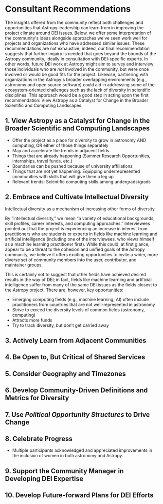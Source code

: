 # Consultant Recommendations

The insights offered from the community reflect both challenges and opportunities that Astropy leadership can learn from in improving the project climate around DEI issues. Below, we offer some interpretation of the community's ideas alongside approaches we've seen work well for projects and organizations who have addressed similar issues. These recommendations are not exhaustive; indeed, our final recommendation suggests that further inquiry is needed that goes beyond the bounds of the Astropy community, ideally in consultation with DEI-specific experts. In other words, future DEI work at Astropy might aim to survey and interview those individuals who are _not_ involved in the community, but were once involved or would be good fits for the project. Likewise, partnering with organizations in the Astropy's broader overlapping environments (e.g., astronomy and open source software) could aid in addressing some of the ecosystem-oriented challenges such as the lack of diversity in scientific disciplines. This approach would be a good step in acting upon the first recommendation: View Astropy as a Catalyst for Change in the Broader Scientific and Computing Landscapes.

## 1. View Astropy as a Catalyst for Change in the Broader Scientific and Computing Landscapes

- Offer the project as a place for diversity to grow in astronomy AND computing, OR either of those things separately
- Map and accelerate the trends in adjacent fields
- Things that are already happening (Summer Research Opportunities, internships, travel funds, etc.)
- Boundaries can be pushed because of university affiliations
- Things that are not yet happening: Equipping underrepresented communities with skills that will give them a leg up
- Relevant trends: Scientific computing skills among undergrads/grads

## 2. Embrace and Cultivate Intellectual Diversity

Intellectual diversity as a mechanism of increasing other forms of diversity

By “intellectual diversity,” we mean “a variety of educational backgrounds, skill profiles, career interests, and computing approaches.” Interviewees pointed out that the project is experiencing an increase in interest from practitioners who are students or experts in fields like machine learning and artificial intelligence (including one of the interviewees, who views himself as a machine learning practitioner first). While this could, at first glance, appear to be a threat to the cohesion and unified goals of the Astropy community, we believe it offers exciting opportunities to invite a wider, more diverse set of community members into the user, contributor, and maintainer groups. 

This is certainly not to suggest that other fields have achieved desired results in the way of DEI; in fact, fields like machine learning and artificial intelligence suffer from many of the same DEI issues as the fields closest to the Astropy project. There are, however, key opportunities:
- Emerging computing fields (e.g., machine learning, AI) often include practitioners from countries that are not well-represented in astronomy 
- Strive to exceed the diversity levels of common fields (astronomy, computing)
- Attracts more funds
- Try to track diversity, but don’t get carried away
 

## 3. Actively Learn from Adjacent Communities


## 4. Be Open to, But Critical of Shared Services

## 5. Consider Geography and Timezones

## 6. Develop Community-Driven Definitions and Metrics for Diversity

## 7. Use _Political Opportunity Structures_ to Drive Change

## 8. Celebrate Progress

- Multiple participants acknowledged and appreciated improvements in the inclusion of women in both astronomy and Astropy. 

## 9. Support the Community Manager in Developing DEI Expertise

## 10. Develop Future-forward Plans for DEI Efforts
